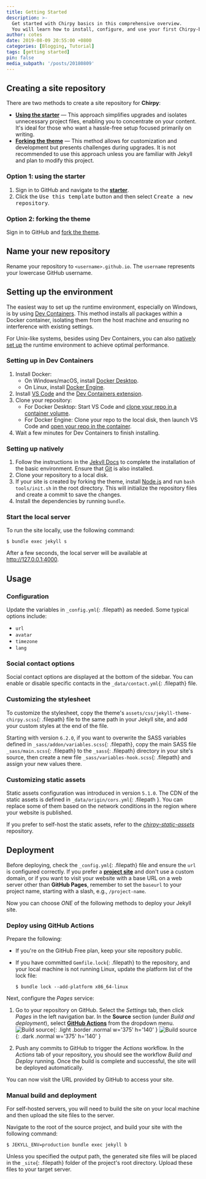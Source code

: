 ```yaml
---
title: Getting Started
description: >-
  Get started with Chirpy basics in this comprehensive overview.
  You will learn how to install, configure, and use your first Chirpy-based website, as well as deploy it to a web server.
author: cotes
date: 2019-08-09 20:55:00 +0800
categories: [Blogging, Tutorial]
tags: [getting started]
pin: false
media_subpath: '/posts/20180809'
---
```


## Creating a site repository

There are two methods to create a site repository for **Chirpy**:

- [**Using the starter**](#option-1-using-the-starter) — This approach simplifies upgrades and isolates unnecessary project files, enabling you to concentrate on your content. It's ideal for those who want a hassle-free setup focused primarily on writing.
- [**Forking the theme**](#option-2-forking-the-theme) — This method allows for customization and development but presents challenges during upgrades. It is not recommended to use this approach unless you are familiar with Jekyll and plan to modify this project.

### Option 1: using the starter

1. Sign in to GitHub and navigate to the [**starter**][starter].
2. Click the <kbd>Use this template</kbd> button and then select <kbd>Create a new repository</kbd>.

### Option 2: forking the theme

Sign in to GitHub and [fork the theme](https://github.com/cotes2020/jekyll-theme-chirpy/fork).

## Name your new repository

Rename your repository to `<username>.github.io`. The `username` represents your lowercase GitHub username.

## Setting up the environment

The easiest way to set up the runtime environment, especially on Windows, is by using [Dev Containers](#setting-up-in-dev-containers). This method installs all packages within a Docker container, isolating them from the host machine and ensuring no interference with existing settings.

For Unix-like systems, besides using Dev Containers, you can also [natively set up](#setting-up-natively) the runtime environment to achieve optimal performance.

### Setting up in Dev Containers

1. Install Docker:
   - On Windows/macOS, install [Docker Desktop][docker-desktop].
   - On Linux, install [Docker Engine][docker-engine].
2. Install [VS Code][vscode] and the [Dev Containers extension][dev-containers].
3. Clone your repository:
   - For Docker Desktop: Start VS Code and [clone your repo in a container volume][dc-clone-in-vol].
   - For Docker Engine: Clone your repo to the local disk, then launch VS Code and [open your repo in the container][dc-open-in-container].
4. Wait a few minutes for Dev Containers to finish installing.

### Setting up natively

1. Follow the instructions in the [Jekyll Docs](https://jekyllrb.com/docs/installation/) to complete the installation of the basic environment. Ensure that [Git](https://git-scm.com/) is also installed.
2. Clone your repository to a local disk.
3. If your site is created by forking the theme, install [Node.js][nodejs] and run `bash tools/init.sh` in the root directory. This will initialize the repository files and create a commit to save the changes.
4. Install the dependencies by running `bundle`.

### Start the local server

To run the site locally, use the following command:

```console
$ bundle exec jekyll s
```

After a few seconds, the local server will be available at <http://127.0.0.1:4000>.

## Usage

### Configuration

Update the variables in `_config.yml`{: .filepath} as needed. Some typical options include:

- `url`
- `avatar`
- `timezone`
- `lang`

### Social contact options

Social contact options are displayed at the bottom of the sidebar. You can enable or disable specific contacts in the `_data/contact.yml`{: .filepath} file.

### Customizing the stylesheet

To customize the stylesheet, copy the theme's `assets/css/jekyll-theme-chirpy.scss`{: .filepath} file to the same path in your Jekyll site, and add your custom styles at the end of the file.

Starting with version `6.2.0`, if you want to overwrite the SASS variables defined in `_sass/addon/variables.scss`{: .filepath}, copy the main SASS file `_sass/main.scss`{: .filepath} to the `_sass`{: .filepath} directory in your site's source, then create a new file `_sass/variables-hook.scss`{: .filepath} and assign your new values there.

### Customizing static assets

Static assets configuration was introduced in version `5.1.0`. The CDN of the static assets is defined in `_data/origin/cors.yml`{: .filepath }. You can replace some of them based on the network conditions in the region where your website is published.

If you prefer to self-host the static assets, refer to the [_chirpy-static-assets_](https://github.com/cotes2020/chirpy-static-assets#readme) repository.

## Deployment

Before deploying, check the `_config.yml`{: .filepath} file and ensure the `url` is configured correctly. If you prefer a [**project site**](https://help.github.com/en/github/working-with-github-pages/about-github-pages#types-of-github-pages-sites) and don't use a custom domain, or if you want to visit your website with a base URL on a web server other than **GitHub Pages**, remember to set the `baseurl` to your project name, starting with a slash, e.g., `/project-name`.

Now you can choose _ONE_ of the following methods to deploy your Jekyll site.

### Deploy using GitHub Actions

Prepare the following:

- If you're on the GitHub Free plan, keep your site repository public.
- If you have committed `Gemfile.lock`{: .filepath} to the repository, and your local machine is not running Linux, update the platform list of the lock file:

  ```console
  $ bundle lock --add-platform x86_64-linux
  ```

Next, configure the _Pages_ service:

1. Go to your repository on GitHub. Select the _Settings_ tab, then click _Pages_ in the left navigation bar. In the **Source** section (under _Build and deployment_), select [**GitHub Actions**][pages-workflow-src] from the dropdown menu.  
   ![Build source](pages-source-light.png){: .light .border .normal w='375' h='140' }
   ![Build source](pages-source-dark.png){: .dark .normal w='375' h='140' }

2. Push any commits to GitHub to trigger the _Actions_ workflow. In the _Actions_ tab of your repository, you should see the workflow _Build and Deploy_ running. Once the build is complete and successful, the site will be deployed automatically.

You can now visit the URL provided by GitHub to access your site.

### Manual build and deployment

For self-hosted servers, you will need to build the site on your local machine and then upload the site files to the server.

Navigate to the root of the source project, and build your site with the following command:

```console
$ JEKYLL_ENV=production bundle exec jekyll b
```

Unless you specified the output path, the generated site files will be placed in the `_site`{: .filepath} folder of the project's root directory. Upload these files to your target server.

[nodejs]: https://nodejs.org/
[starter]: https://github.com/cotes2020/chirpy-starter
[pages-workflow-src]: https://docs.github.com/en/pages/getting-started-with-github-pages/configuring-a-publishing-source-for-your-github-pages-site#publishing-with-a-custom-github-actions-workflow
[docker-desktop]: https://www.docker.com/products/docker-desktop/
[docker-engine]: https://docs.docker.com/engine/install/
[vscode]: https://code.visualstudio.com/
[dev-containers]: https://marketplace.visualstudio.com/items?itemName=ms-vscode-remote.remote-containers
[dc-clone-in-vol]: https://code.visualstudio.com/docs/devcontainers/containers#_quick-start-open-a-git-repository-or-github-pr-in-an-isolated-container-volume
[dc-open-in-container]: https://code.visualstudio.com/docs/devcontainers/containers#_quick-start-open-an-existing-folder-in-a-container

